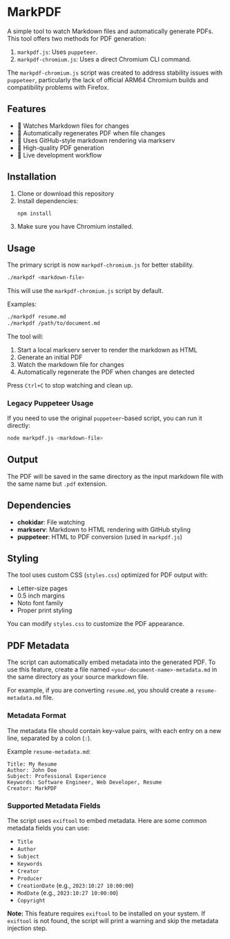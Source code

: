 # MarkPDF

A simple tool to watch Markdown files and automatically generate PDFs. This tool offers two methods for PDF generation:

1.  `markpdf.js`: Uses `puppeteer`.
2.  `markpdf-chromium.js`: Uses a direct Chromium CLI command.

The `markpdf-chromium.js` script was created to address stability issues with `puppeteer`, particularly the lack of official ARM64 Chromium builds and compatibility problems with Firefox.

## Features

- 📝 Watches Markdown files for changes
- 🔄 Automatically regenerates PDF when file changes
- 🎨 Uses GitHub-style markdown rendering via markserv
- 📄 High-quality PDF generation
- 🚀 Live development workflow

## Installation

1.  Clone or download this repository
2.  Install dependencies:
    ```bash
    npm install
    ```
3.  Make sure you have Chromium installed.

## Usage

The primary script is now `markpdf-chromium.js` for better stability.

```bash
./markpdf <markdown-file>
```

This will use the `markpdf-chromium.js` script by default.

Examples:
```bash
./markpdf resume.md
./markpdf /path/to/document.md
```

The tool will:
1.  Start a local markserv server to render the markdown as HTML
2.  Generate an initial PDF
3.  Watch the markdown file for changes
4.  Automatically regenerate the PDF when changes are detected

Press `Ctrl+C` to stop watching and clean up.

### Legacy Puppeteer Usage

If you need to use the original `puppeteer`-based script, you can run it directly:
```bash
node markpdf.js <markdown-file>
```

## Output

The PDF will be saved in the same directory as the input markdown file with the same name but `.pdf` extension.

## Dependencies

- **chokidar**: File watching
- **markserv**: Markdown to HTML rendering with GitHub styling
- **puppeteer**: HTML to PDF conversion (used in `markpdf.js`)

## Styling

The tool uses custom CSS (`styles.css`) optimized for PDF output with:
- Letter-size pages
- 0.5 inch margins
- Noto font family
- Proper print styling

You can modify `styles.css` to customize the PDF appearance.

## PDF Metadata

The script can automatically embed metadata into the generated PDF. To use this feature, create a file named `<your-document-name>-metadata.md` in the same directory as your source markdown file.

For example, if you are converting `resume.md`, you should create a `resume-metadata.md` file.

### Metadata Format

The metadata file should contain key-value pairs, with each entry on a new line, separated by a colon (`:`).

Example `resume-metadata.md`:
```
Title: My Resume
Author: John Doe
Subject: Professional Experience
Keywords: Software Engineer, Web Developer, Resume
Creator: MarkPDF
```

### Supported Metadata Fields

The script uses `exiftool` to embed metadata. Here are some common metadata fields you can use:

- `Title`
- `Author`
- `Subject`
- `Keywords`
- `Creator`
- `Producer`
- `CreationDate` (e.g., `2023:10:27 10:00:00`)
- `ModDate` (e.g., `2023:10:27 10:00:00`)
- `Copyright`

**Note:** This feature requires `exiftool` to be installed on your system. If `exiftool` is not found, the script will print a warning and skip the metadata injection step.
